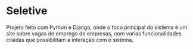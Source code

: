 # Seletive
 Projeto feito com Python e Django, onde o foco principal do sistema é um site sobre vagas de emprego de empresas, com varias funcionalidades criadas que possibilitam a interação com o sistema.
